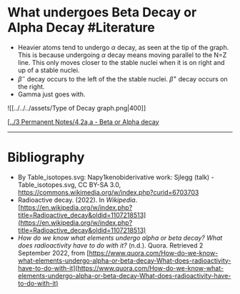# What undergoes Beta Decay or Alpha Decay #Literature 
- Heavier atoms tend to undergo $\alpha$ decay, as seen at the tip of the graph. This is because undergoing $\alpha$ decay means moving parallel to the N=Z line. This only moves closer to the stable nuclei when it is on right and up of a stable nuclei. 
- $\beta^-$ decay occurs to the left of the the stable nuclei. $\beta^+$ decay occurs on the right.
- Gamma just goes with.

![[../../../assets/Type of Decay graph.png|400]]

[[../3 Permanent Notes/4,2a,a - Beta or Alpha decay](../3%20Permanent%20Notes/4,2a,a%20-%20Beta%20or%20Alpha%20decay)

---
# Bibliography
- By Table_isotopes.svg: Napy1kenobiderivative work: Sjlegg (talk) - Table_isotopes.svg, CC BY-SA 3.0, https://commons.wikimedia.org/w/index.php?curid=6703703
- Radioactive decay. (2022). In _Wikipedia_. [https://en.wikipedia.org/w/index.php?title=Radioactive_decay&oldid=1107218513](https://en.wikipedia.org/w/index.php?title=Radioactive_decay&oldid=1107218513)
- _How do we know what elements undergo alpha or beta decay? What does radioactivity have to do with it?_ (n.d.). Quora. Retrieved 2 September 2022, from [https://www.quora.com/How-do-we-know-what-elements-undergo-alpha-or-beta-decay-What-does-radioactivity-have-to-do-with-it](https://www.quora.com/How-do-we-know-what-elements-undergo-alpha-or-beta-decay-What-does-radioactivity-have-to-do-with-it)